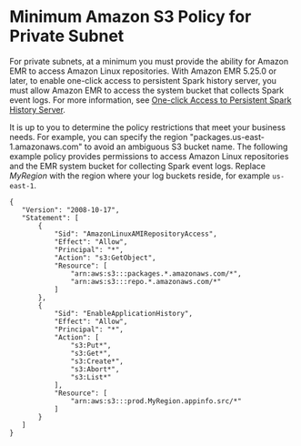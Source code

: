 # Minimum Amazon S3 Policy for Private Subnet<a name="private-subnet-iampolicy"></a>

For private subnets, at a minimum you must provide the ability for Amazon EMR to access Amazon Linux repositories\. With Amazon EMR 5\.25\.0 or later, to enable one\-click access to persistent Spark history server, you must allow Amazon EMR to access the system bucket that collects Spark event logs\. For more information, see [One\-click Access to Persistent Spark History Server](https://docs.aws.amazon.com/emr/latest/ManagementGuide/app-history-spark-UI.html)\.

It is up to you to determine the policy restrictions that meet your business needs\. For example, you can specify the region "packages\.us\-east\-1\.amazonaws\.com" to avoid an ambiguous S3 bucket name\. The following example policy provides permissions to access Amazon Linux repositories and the EMR system bucket for collecting Spark event logs\. Replace *MyRegion* with the region where your log buckets reside, for example `us-east-1`\. 

```
{
   "Version": "2008-10-17",
   "Statement": [
       {
           "Sid": "AmazonLinuxAMIRepositoryAccess",
           "Effect": "Allow",
           "Principal": "*",
           "Action": "s3:GetObject",
           "Resource": [
               "arn:aws:s3:::packages.*.amazonaws.com/*",
               "arn:aws:s3:::repo.*.amazonaws.com/*"
           ]
       },
       {
           "Sid": "EnableApplicationHistory",
           "Effect": "Allow",
           "Principal": "*",
           "Action": [
               "s3:Put*",
               "s3:Get*",
               "s3:Create*",
               "s3:Abort*",
               "s3:List*"
           ],
           "Resource": [
               "arn:aws:s3:::prod.MyRegion.appinfo.src/*"
           ]
       }
   ]
}
```